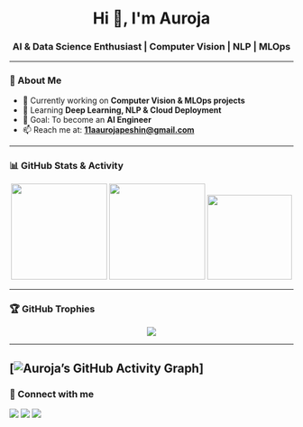 <h1 align="center">Hi 👋, I'm Auroja</h1>
<h3 align="center">AI & Data Science Enthusiast | Computer Vision | NLP | MLOps</h3>

---

### 🚀 About Me
- 🔭 Currently working on **Computer Vision & MLOps projects**
- 🌱 Learning **Deep Learning, NLP & Cloud Deployment**
- 🎯 Goal: To become an **AI Engineer**
- 📫 Reach me at: **11aaurojapeshin@gmail.com**

---

### 📊 GitHub Stats & Activity

<div align="center">

  <!-- Stats Card -->
  <img src="https://github-readme-stats.vercel.app/api?username=auroja2&show_icons=true&theme=tokyonight&rank_icon=github&hide_border=true" height="170px"/>
  
  <!-- Streak Stats -->
  <img src="https://streak-stats.demolab.com?user=auroja2&theme=tokyonight&hide_border=true" height="170px"/>

  <!-- Top Languages -->
  <img src="https://github-readme-stats.vercel.app/api/top-langs/?username=auroja2&layout=compact&theme=tokyonight&hide_border=true" height="150px"/>

</div>

---

### 🏆 GitHub Trophies
<p align="center">
  <img src="https://github-profile-trophy.vercel.app/?username=auroja2&theme=tokyonight&no-frame=true&no-bg=true&margin-w=4" />
</p>

---
[![Auroja’s GitHub Activity Graph](https://github-readme-activity-graph.vercel.app/graph?username=auroja2&theme=github-compact)]
- 
### 🔗 Connect with me
<p align="left">
  <a href="https://www.linkedin.com/in/auroja-peshin-24032a363?utm_source=share&utm_campaign=share_via&utm_content=profile&utm_medium=android_app" target="blank"><img src="https://img.shields.io/badge/-LinkedIn-blue?logo=linkedin&logoColor=white" /></a>
  <a href="11aaurojapeshin@gmail.com"><img src="https://img.shields.io/badge/-Gmail-red?logo=gmail&logoColor=white" /></a>
  <a href="https://github.com/auroja2" target="blank"><img src="https://img.shields.io/badge/-GitHub-black?logo=github&logoColor=white" /></a>
</p>
